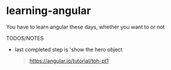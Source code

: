 # learning-angular
You have to learn angular these days, whether you want to or not

TODOS/NOTES

- last completed step is 'show the hero object
	> https://angular.io/tutorial/toh-pt1
